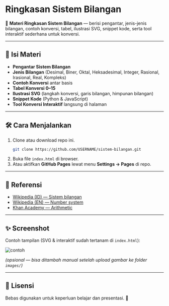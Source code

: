 # Ringkasan Sistem Bilangan

📘 **Materi Ringkasan Sistem Bilangan** — berisi pengantar, jenis-jenis bilangan, contoh konversi, tabel, ilustrasi SVG, snippet kode, serta tool interaktif sederhana untuk konversi.

---

## 📖 Isi Materi
- **Pengantar Sistem Bilangan**
- **Jenis Bilangan** (Desimal, Biner, Oktal, Heksadesimal, Integer, Rasional, Irasional, Real, Kompleks)
- **Contoh Konversi** antar basis
- **Tabel Konversi 0–15**
- **Ilustrasi SVG** (langkah konversi, garis bilangan, himpunan bilangan)
- **Snippet Kode** (Python & JavaScript)
- **Tool Konversi Interaktif** langsung di halaman

---

## 🛠️ Cara Menjalankan
1. Clone atau download repo ini.
   ```bash
   git clone https://github.com/USERNAME/sistem-bilangan.git
   ```
2. Buka file `index.html` di browser.
3. Atau aktifkan **GitHub Pages** lewat menu **Settings → Pages** di repo.

---

## 🔗 Referensi
- [Wikipedia (ID) — Sistem bilangan](https://id.wikipedia.org/wiki/Sistem_bilangan)
- [Wikipedia (EN) — Number system](https://en.wikipedia.org/wiki/Number_system)
- [Khan Academy — Arithmetic](https://www.khanacademy.org/math/arithmetic)

---

## ✨ Screenshot
Contoh tampilan (SVG & interaktif sudah tertanam di `index.html`):

![contoh](images/contoh.png)

*(opsional — bisa ditambah manual setelah upload gambar ke folder `images/`)*

---

## 📜 Lisensi
Bebas digunakan untuk keperluan belajar dan presentasi. 🙌
